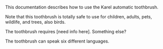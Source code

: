 This documentation describes how to use the Karel automatic toothbrush.

Note that this toothbrush is totally safe to use for children, adults, pets, wildlife, and trees, also birds.

The toothbrush requires [need info here]. Something else?

The toothbrush can speak six different languages. 